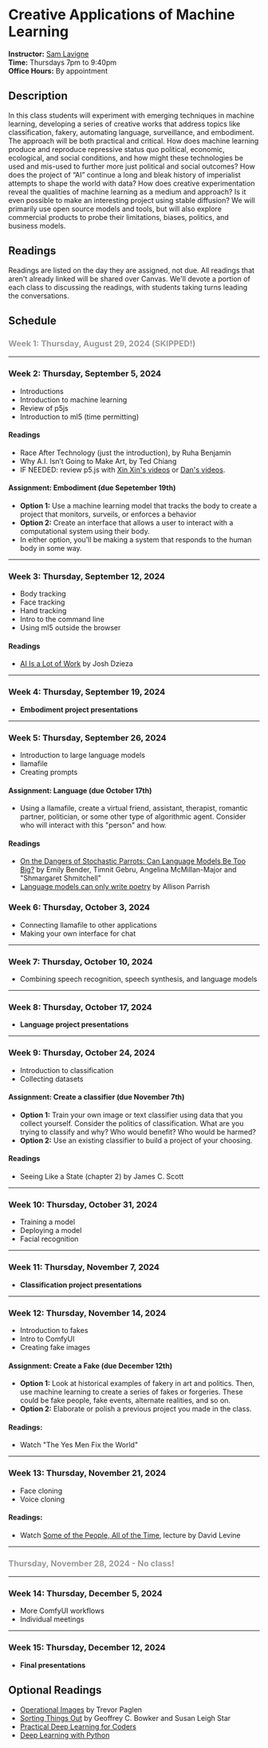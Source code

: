 # Creative Applications of Machine Learning

**Instructor:** [Sam Lavigne](https://lav.io)  
**Time:** Thursdays 7pm to 9:40pm  
**Office Hours:** By appointment

## Description

In this class students will experiment with emerging techniques in machine learning, developing a series of creative works that address topics like classification, fakery, automating language, surveillance, and embodiment. The approach will be both practical and critical. How does machine learning produce and reproduce repressive status quo political, economic, ecological, and social conditions, and how might these technologies be used and mis-used to further more just political and social outcomes? How does the project of “AI” continue a long and bleak history of imperialist attempts to shape the world with data? How does creative experimentation reveal the qualities of machine learning as a medium and approach? Is it even possible to make an interesting project using stable diffusion? We will primarily use open source models and tools, but will also explore commercial products to probe their limitations, biases, politics, and business models.

## Readings

Readings are listed on the day they are assigned, not due. All readings that aren't already linked will be shared over Canvas. We'll devote a portion of each class to discussing the readings, with students taking turns leading the conversations.

## Schedule

### <span style="color:#999">Week 1: Thursday, August 29, 2024 (SKIPPED!)</span>

---

### Week 2: Thursday, September 5, 2024

- Introductions
- Introduction to machine learning
- Review of p5js
- Introduction to ml5 (time permitting)

#### Readings

- Race After Technology (just the introduction), by Ruha Benjamin
- Why A.I. Isn’t Going to Make Art, by Ted Chiang
- IF NEEDED: review p5.js with [Xin Xin's videos](https://www.youtube.com/playlist?list=PLT233rQkMw761t_nQ_6GkejNT1g3Ew4PU) or [Dan's videos](https://www.youtube.com/playlist?list=PLRqwX-V7Uu6Zy51Q-x9tMWIv9cueOFTFA).

#### Assignment: Embodiment (due Sepetember 19th)

- **Option 1:** Use a machine learning model that tracks the body to create a project that monitors, surveils, or enforces a behavior
- **Option 2:** Create an interface that allows a user to interact with a computational system using their body.
- In either option, you'll be making a system that responds to the human body in some way.

---

### Week 3: Thursday, September 12, 2024

- Body tracking
- Face tracking
- Hand tracking
- Intro to the command line
- Using ml5 outside the browser

#### Readings

- [AI Is a Lot of Work](https://www.theverge.com/features/23764584/ai-artificial-intelligence-data-notation-labor-scale-surge-remotasks-openai-chatbots) by Josh Dzieza

---

### Week 4: Thursday, September 19, 2024

- **Embodiment project presentations**

---

### Week 5: Thursday, September 26, 2024

- Introduction to large language models
- llamafile
- Creating prompts

#### Assignment: Language (due October 17th)

- Using a llamafile, create a virtual friend, assistant, therapist, romantic partner, politician, or some other type of algorithmic agent. Consider who will interact with this "person" and how.

#### Readings

- [On the Dangers of Stochastic Parrots: Can Language Models Be Too Big?](https://dl.acm.org/doi/pdf/10.1145/3442188.3445922) by Emily Bender, Timnit Gebru, Angelina McMillan-Major and "Shmargaret Shmitchell"
- [Language models can only write poetry](https://posts.decontextualize.com/language-models-poetry/) by Allison Parrish

### Week 6: Thursday, October 3, 2024

- Connecting llamafile to other applications
- Making your own interface for chat

---

### Week 7: Thursday, October 10, 2024

- Combining speech recognition, speech synthesis, and language models

---

### Week 8: Thursday, October 17, 2024

- **Language project presentations**

---

### Week 9: Thursday, October 24, 2024

- Introduction to classification
- Collecting datasets

#### Assignment: Create a classifier (due November 7th)

- **Option 1:** Train your own image or text classifier using data that you collect yourself. Consider the politics of classification. What are you trying to classify and why? Who would benefit? Who would be harmed?
- **Option 2:** Use an existing classifier to build a project of your choosing.

#### Readings

- Seeing Like a State (chapter 2) by James C. Scott

---

### Week 10: Thursday, October 31, 2024

- Training a model
- Deploying a model
- Facial recognition

---

### Week 11: Thursday, November 7, 2024

- **Classification project presentations**

---

### Week 12: Thursday, November 14, 2024

- Introduction to fakes
- Intro to ComfyUI
- Creating fake images

#### Assignment: Create a Fake (due December 12th)

- **Option 1:** Look at historical examples of fakery in art and politics. Then, use machine learning to create a series of fakes or forgeries. These could be fake people, fake events, alternate realities, and so on.
- **Option 2:** Elaborate or polish a previous project you made in the class.

#### Readings:

- Watch "The Yes Men Fix the World"

---

### Week 13: Thursday, November 21, 2024

- Face cloning
- Voice cloning

#### Readings:

- Watch [Some of the People, All of the Time](https://www.youtube.com/watch?v=dlLTawYwcbI), lecture by David Levine

---

### <span style="color:#999">Thursday, November 28, 2024 - No class!</span>

---

### Week 14: Thursday, December 5, 2024

- More ComfyUI workflows
- Individual meetings

---

### Week 15: Thursday, December 12, 2024

- **Final presentations**

## Optional Readings

- [Operational Images](https://www.e-flux.com/journal/59/61130/operational-images/) by Trevor Paglen
- [Sorting Things Out](https://ar264sweeney.wordpress.com/wp-content/uploads/2015/09/9780262269070_introduction.pdf) by Geoffrey C. Bowker and Susan Leigh Star
- [Practical Deep Learning for Coders](https://course.fast.ai/)
- [Deep Learning with Python](https://www.manning.com/books/deep-learning-with-python)
